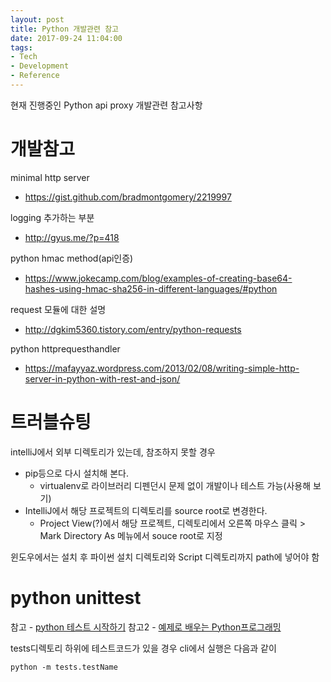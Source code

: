 ```yaml
---
layout: post
title: Python 개발관련 참고
date: 2017-09-24 11:04:00
tags:
- Tech
- Development
- Reference
---
```


현재 진행중인 Python api proxy 개발관련 참고사항

# 개발참고

minimal http server
- https://gist.github.com/bradmontgomery/2219997

logging 추가하는 부분
- http://gyus.me/?p=418

python hmac method(api인증)
- https://www.jokecamp.com/blog/examples-of-creating-base64-hashes-using-hmac-sha256-in-different-languages/#python


request 모듈에 대한 설명
- http://dgkim5360.tistory.com/entry/python-requests

python httprequesthandler
- https://mafayyaz.wordpress.com/2013/02/08/writing-simple-http-server-in-python-with-rest-and-json/


# 트러블슈팅

intelliJ에서 외부 디렉토리가 있는데, 참조하지 못할 경우

- pip등으로 다시 설치해 본다.
  - virtualenv로 라이브러리 디펜던시 문제 없이 개발이나 테스트 가능(사용해 보기)
- IntelliJ에서 해당 프로젝트의 디렉토리를 source root로 변경한다.
  - Project View(?)에서 해당 프로젝트, 디렉토리에서 오른쪽 마우스 클릭 > Mark Directory As 메뉴에서 souce root로 지정

윈도우에서는 설치 후 파이썬 설치 디렉토리와 Script 디렉토리까지 path에 넣어야 함



# python unittest

참고 - [python 테스트 시작하기](https://www.slideshare.net/hosunglee948/python-52222334)
참고2 - [예제로 배우는 Python프로그래밍](http://pythonstudy.xyz/python/article/21-유닛-테스트)

tests디렉토리 하위에 테스트코드가 있을 경우 cli에서 실행은 다음과 같이 

    python -m tests.testName





